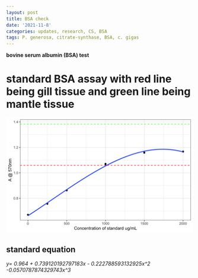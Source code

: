 ```yaml
---
layout: post
title: BSA check
date: '2021-11-8'
categories: updates, research, CS, BSA
tags: P. generosa, citrate-synthase, BSA, c. gigas
---
```

**bovine serum albumin (BSA) test**

# standard BSA assay with red line being gill tissue and green line being mantle tissue

![image_1](https://raw.githubusercontent.com/ocattau/ocattau.github.io/master/images/standards%2Bpractice%20from%2011.8.21.png)

## standard equation 
*y= 0.964 + 0.739120192797183x - 0.222788593132925x^2 -0.0570787874329743x^3*
